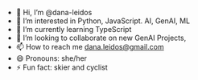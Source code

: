 - 👋 Hi, I’m @dana-leidos
- 👀 I’m interested in Python, JavaScript. AI, GenAI, ML
- 🌱 I’m currently learning TypeScript
- 💞️ I’m looking to collaborate on new GenAI Projects, 
- 📫 How to reach me dana.leidos@gmail.com
- 😄 Pronouns: she/her
- ⚡ Fun fact: skier and cyclist

<!---
dana-leidos/dana-leidos is a ✨ special ✨ repository because its `README.md` (this file) appears on your GitHub profile.
You can click the Preview link to take a look at your changes.
--->
